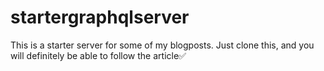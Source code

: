 # startergraphqlserver

This is a starter server for some of my blogposts. Just clone this, and you will definitely be able to follow the article✅
